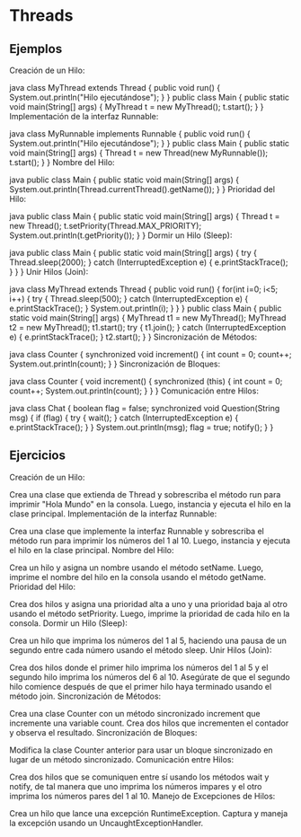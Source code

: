 # Threads

## Ejemplos

Creación de un Hilo:

java
class MyThread extends Thread {
    public void run() {
        System.out.println("Hilo ejecutándose");
    }
}
public class Main {
    public static void main(String[] args) {
        MyThread t = new MyThread();
        t.start();
    }
}
Implementación de la interfaz Runnable:

java
class MyRunnable implements Runnable {
    public void run() {
        System.out.println("Hilo ejecutándose");
    }
}
public class Main {
    public static void main(String[] args) {
        Thread t = new Thread(new MyRunnable());
        t.start();
    }
}
Nombre del Hilo:

java
public class Main {
    public static void main(String[] args) {
        System.out.println(Thread.currentThread().getName());
    }
}
Prioridad del Hilo:

java
public class Main {
    public static void main(String[] args) {
        Thread t = new Thread();
        t.setPriority(Thread.MAX_PRIORITY);
        System.out.println(t.getPriority());
    }
}
Dormir un Hilo (Sleep):

java
public class Main {
    public static void main(String[] args) {
        try {
            Thread.sleep(2000);
        } catch (InterruptedException e) {
            e.printStackTrace();
        }
    }
}
Unir Hilos (Join):

java
class MyThread extends Thread {
    public void run() {
        for(int i=0; i<5; i++) {
            try {
                Thread.sleep(500);
            } catch (InterruptedException e) {
                e.printStackTrace();
            }
            System.out.println(i);
        }
    }
}
public class Main {
    public static void main(String[] args) {
        MyThread t1 = new MyThread();
        MyThread t2 = new MyThread();
        t1.start();
        try {
            t1.join();
        } catch (InterruptedException e) {
            e.printStackTrace();
        }
        t2.start();
    }
}
Sincronización de Métodos:

java
class Counter {
    synchronized void increment() {
        int count = 0;
        count++;
        System.out.println(count);
    }
}
Sincronización de Bloques:

java
class Counter {
    void increment() {
        synchronized (this) {
            int count = 0;
            count++;
            System.out.println(count);
        }
    }
}
Comunicación entre Hilos:

java
class Chat {
    boolean flag = false;
    synchronized void Question(String msg) {
        if (flag) {
            try {
                wait();
            } catch (InterruptedException e) {
                e.printStackTrace();
            }
        }
        System.out.println(msg);
        flag = true;
        notify();
    }
}



## Ejercicios

Creación de un Hilo:

Crea una clase que extienda de Thread y sobrescriba el método run para imprimir "Hola Mundo" en la consola. Luego, instancia y ejecuta el hilo en la clase principal.
Implementación de la interfaz Runnable:

Crea una clase que implemente la interfaz Runnable y sobrescriba el método run para imprimir los números del 1 al 10. Luego, instancia y ejecuta el hilo en la clase principal.
Nombre del Hilo:

Crea un hilo y asigna un nombre usando el método setName. Luego, imprime el nombre del hilo en la consola usando el método getName.
Prioridad del Hilo:

Crea dos hilos y asigna una prioridad alta a uno y una prioridad baja al otro usando el método setPriority. Luego, imprime la prioridad de cada hilo en la consola.
Dormir un Hilo (Sleep):

Crea un hilo que imprima los números del 1 al 5, haciendo una pausa de un segundo entre cada número usando el método sleep.
Unir Hilos (Join):

Crea dos hilos donde el primer hilo imprima los números del 1 al 5 y el segundo hilo imprima los números del 6 al 10. Asegúrate de que el segundo hilo comience después de que el primer hilo haya terminado usando el método join.
Sincronización de Métodos:

Crea una clase Counter con un método sincronizado increment que incremente una variable count. Crea dos hilos que incrementen el contador y observa el resultado.
Sincronización de Bloques:

Modifica la clase Counter anterior para usar un bloque sincronizado en lugar de un método sincronizado.
Comunicación entre Hilos:

Crea dos hilos que se comuniquen entre sí usando los métodos wait y notify, de tal manera que uno imprima los números impares y el otro imprima los números pares del 1 al 10.
Manejo de Excepciones de Hilos:

Crea un hilo que lance una excepción RuntimeException. Captura y maneja la excepción usando un UncaughtExceptionHandler.